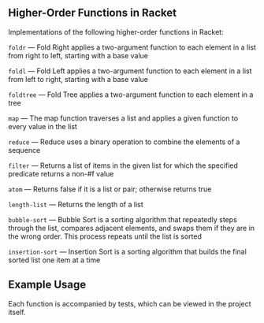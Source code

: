 ## Higher-Order Functions in Racket
Implementations of the following higher-order functions in Racket:

`foldr` — Fold Right applies a two-argument function to each element in a list from
right to left, starting with a base value

`foldl` — Fold Left applies a two-argument function to each element in a list from left
to right, starting with a base value

`foldtree` — Fold Tree applies a two-argument function to each element in a tree

`map` — The map function traverses a list and applies a given function to every value in
the list

`reduce` — Reduce uses a binary operation to combine the elements of a sequence

`filter` — Returns a list of items in the given list for which the specified predicate
returns a non-#f value

`atom` — Returns false if it is a list or pair; otherwise returns true

`length-list` — Returns the length of a list

`bubble-sort` — Bubble Sort is a sorting algorithm that repeatedly steps through the
list, compares adjacent elements, and swaps them if they are in the wrong order. This
process repeats until the list is sorted

`insertion-sort` — Insertion Sort is a sorting algorithm that builds the final sorted
list one item at a time

## Example Usage

Each function is accompanied by tests, which can be viewed in the project itself.

